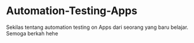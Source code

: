 # Automation-Testing-Apps
Sekilas tentang automation testing on Apps dari seorang yang baru belajar. Semoga berkah hehe

